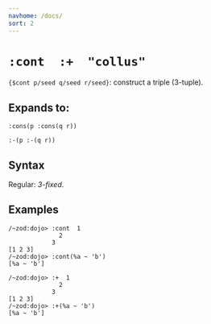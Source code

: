 ```yaml
---
navhome: /docs/
sort: 2
---
```


# `:cont  :+  "collus"`

`{$cont p/seed q/seed r/seed}`: construct a triple (3-tuple).

## Expands to:

```
:cons(p :cons(q r))
```

```
:-(p :-(q r))
```

## Syntax

Regular: *3-fixed*.

## Examples

```
/~zod:dojo> :cont  1
              2
            3
[1 2 3]
/~zod:dojo> :cont(%a ~ 'b')
[%a ~ 'b']
```

```
/~zod:dojo> :+  1
              2
            3
[1 2 3]
/~zod:dojo> :+(%a ~ 'b')
[%a ~ 'b']
```
